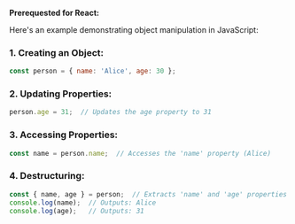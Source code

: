 **Prerequested  for React:**

Here's an example demonstrating object manipulation in JavaScript:

### 1. Creating an Object:

```javascript
const person = { name: 'Alice', age: 30 };
```

### 2. Updating Properties:

```javascript
person.age = 31;  // Updates the age property to 31
```

### 3. Accessing Properties:

```javascript
const name = person.name;  // Accesses the 'name' property (Alice)
```

### 4. Destructuring:

```javascript
const { name, age } = person;  // Extracts 'name' and 'age' properties
console.log(name);  // Outputs: Alice
console.log(age);   // Outputs: 31
```